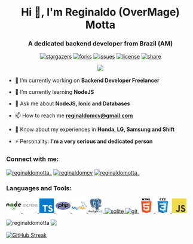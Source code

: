 <h1 align="center">Hi 👋, I'm Reginaldo (OverMage) Motta</h1>
<h3 align="center">A dedicated backend developer from Brazil (AM)</h3>

<div align="center">

[![stargazers](https://img.shields.io/github/stars/reginaldomotta/github-profile-trophy)](https://github.com/reginaldomotta/github-profile-trophy/stargazers)
[![forks](https://img.shields.io/github/forks/reginaldomotta/github-profile-trophy)](https://github.com/reginaldomotta/github-profile-trophy/network/members)
[![issues](https://img.shields.io/github/issues/reginaldomotta/github-profile-trophy)](https://github.com/reginaldomotta/github-profile-trophy/issues)
[![license](https://img.shields.io/github/license/reginaldomotta/github-profile-trophy)](https://github.com/reginaldomotta/github-profile-trophy/blob/master/LICENSE)
[![share](https://img.shields.io/twitter/url?style=social&url=https%3A%2F%2Fgithub.com%2Freginaldomotta%2Fgithub-profile-trophy)](https://twitter.com/intent/tweet?text=Add%20dynamically%20generated%20GitHub%20Trophy%20on%20your%20readme%0D%0A&url=https%3A%2F%2Fgithub.com%2Freginaldomotta%2Fgithub-profile-trophy)

</div>

<p align="center">
  <img alig src="https://github-profile-trophy.vercel.app/?username=reginaldomotta&column=8&rank=SSS,SS,S,AAA,AA,A,B,C" />
</p>

- 🔭 I’m currently working on **Backend Developer Freelancer**

- 🌱 I’m currently learning **NodeJS**

- 💬 Ask me about **NodeJS, Ionic and Databases**

- 📫 How to reach me **reginaldomcv@gmail.com**

- 📄 Know about my experiences in **Honda, LG, Samsung and Shift**

- ⚡ Personality: **I'm a very serious and dedicated person**

<h3 align="left">Connect with me:</h3>
<p align="left">
<a href="https://twitter.com/reginaldomotta_" target="blank"><img align="center" src="https://cdn.jsdelivr.net/npm/simple-icons@3.0.1/icons/twitter.svg" alt="reginaldomotta_" height="30" width="40" /></a>
<a href="https://linkedin.com/in/reginaldomcv" target="blank"><img align="center" src="https://cdn.jsdelivr.net/npm/simple-icons@3.0.1/icons/linkedin.svg" alt="reginaldomcv" height="30" width="40" /></a>
<a href="https://instagram.com/reginaldomotta_" target="blank"><img align="center" src="https://cdn.jsdelivr.net/npm/simple-icons@3.0.1/icons/instagram.svg" alt="reginaldomotta_" height="30" width="40" /></a>
</p>

<h3 align="left">Languages and Tools:</h3>

<p align="left"> <a href="https://nodejs.org" target="_blank"> <img src="https://raw.githubusercontent.com/devicons/devicon/master/icons/nodejs/nodejs-original-wordmark.svg" alt="nodejs" width="40" height="40"/> </a> <a href="https://expressjs.com" target="_blank"> <img src="https://raw.githubusercontent.com/devicons/devicon/master/icons/express/express-original-wordmark.svg" alt="express" width="40" height="40"/> </a> <a href="https://www.typescriptlang.org/" target="_blank"> <img src="https://raw.githubusercontent.com/devicons/devicon/master/icons/typescript/typescript-original.svg" alt="typescript" width="40" height="40"/> </a> <a href="https://www.php.net" target="_blank"> <img src="https://raw.githubusercontent.com/devicons/devicon/master/icons/php/php-original.svg" alt="php" width="40" height="40"/> </a> <a href="https://www.mysql.com/" target="_blank"> <img src="https://raw.githubusercontent.com/devicons/devicon/master/icons/mysql/mysql-original-wordmark.svg" alt="mysql" width="40" height="40"/> </a> <a href="https://www.postgresql.org" target="_blank"> <img src="https://raw.githubusercontent.com/devicons/devicon/master/icons/postgresql/postgresql-original-wordmark.svg" alt="postgresql" width="40" height="40"/> </a> <a href="https://www.sqlite.org/" target="_blank"> <img src="https://www.vectorlogo.zone/logos/sqlite/sqlite-icon.svg" alt="sqlite" width="40" height="40"/> </a> <a href="https://git-scm.com/" target="_blank"> <img src="https://www.vectorlogo.zone/logos/git-scm/git-scm-icon.svg" alt="git" width="40" height="40"/> </a> <a href="https://www.w3.org/html/" target="_blank"> <img src="https://raw.githubusercontent.com/devicons/devicon/master/icons/html5/html5-original-wordmark.svg" alt="html5" width="40" height="40"/> </a> <a href="https://www.w3schools.com/css/" target="_blank"> <img src="https://raw.githubusercontent.com/devicons/devicon/master/icons/css3/css3-original-wordmark.svg" alt="css3" width="40" height="40"/> </a> <a href="https://developer.mozilla.org/en-US/docs/Web/JavaScript" target="_blank"> <img src="https://raw.githubusercontent.com/devicons/devicon/master/icons/javascript/javascript-original.svg" alt="javascript" width="40" height="40"/> </a> </p>

<p><img align="left" src="https://github-readme-stats.vercel.app/api/top-langs?username=reginaldomotta&show_icons=true&locale=en&layout=compact" alt="reginaldomotta" /></p>

<p>&nbsp;<img src="https://github-readme-stats.vercel.app/api?username=reginaldomotta&show_icons=true" /></p>

<a href="https://git.io/streak-stats"><img src="https://github-readme-streak-stats.herokuapp.com?user=reginaldomotta&border_radius=6&locale=pt_BR&date_format=j%20M%5B%20Y%5D&card_width=800&card_height=300" alt="GitHub Streak" /></a>

